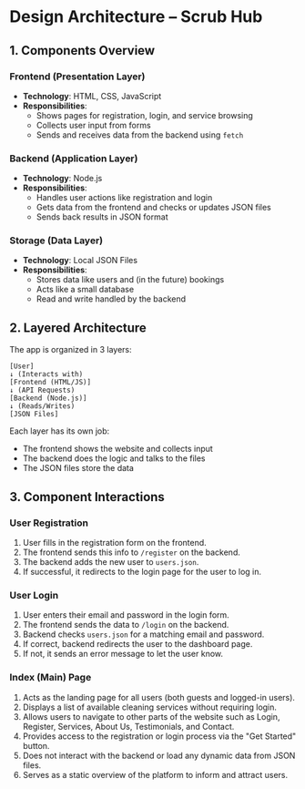 # Design Architecture – Scrub Hub

## 1. Components Overview

### Frontend (Presentation Layer)
- **Technology**: HTML, CSS, JavaScript
- **Responsibilities**:
  - Shows pages for registration, login, and service browsing
  - Collects user input from forms
  - Sends and receives data from the backend using `fetch`

### Backend (Application Layer)
- **Technology**: Node.js
- **Responsibilities**:
  - Handles user actions like registration and login
  - Gets data from the frontend and checks or updates JSON files
  - Sends back results in JSON format

### Storage (Data Layer)
- **Technology**: Local JSON Files
- **Responsibilities**:
  - Stores data like users and (in the future) bookings
  - Acts like a small database
  - Read and write handled by the backend

## 2. Layered Architecture

The app is organized in 3 layers:

    [User]
    ↓ (Interacts with)
    [Frontend (HTML/JS)]
    ↓ (API Requests)
    [Backend (Node.js)]
    ↓ (Reads/Writes)
    [JSON Files]

Each layer has its own job:
- The frontend shows the website and collects input
- The backend does the logic and talks to the files
- The JSON files store the data

## 3. Component Interactions

### User Registration
1. User fills in the registration form on the frontend.
2. The frontend sends this info to `/register` on the backend.
3. The backend adds the new user to `users.json`.
5. If successful, it redirects to the login page for the user to log in.

### User Login
1. User enters their email and password in the login form.
2. The frontend sends the data to `/login` on the backend.
3. Backend checks `users.json` for a matching email and password.
4. If correct, backend redirects the user to the dashboard page.
5. If not, it sends an error message to let the user know.

### Index (Main) Page
1. Acts as the landing page for all users (both guests and logged-in users).
2. Displays a list of available cleaning services without requiring login.
3. Allows users to navigate to other parts of the website such as Login, Register, Services, About Us, Testimonials, and Contact.
4. Provides access to the registration or login process via the "Get Started" button.
5. Does not interact with the backend or load any dynamic data from JSON files.
6. Serves as a static overview of the platform to inform and attract users.
